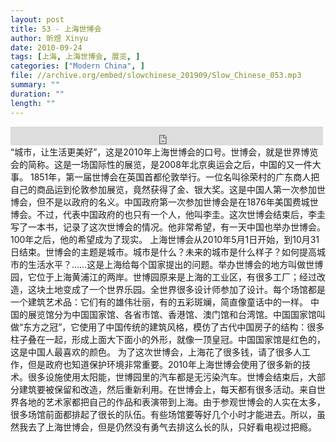 ```yaml
---
layout: post
title: 53 - 上海世博会
author: 昕煜 Xinyu
date: 2010-09-24
tags: [上海, 上海世博会, 展览, ]
categories: ["Modern China", ]
file: //archive.org/embed/slowchinese_201909/Slow_Chinese_053.mp3
summary: ""
duration: ""
length: ""
---
```


<iframe src="https://archive.org/embed/slowchinese_201909/Slow_Chinese_053.mp3" width="500" height="30" frameborder="0" webkitallowfullscreen="true" mozallowfullscreen="true" allowfullscreen></iframe>
“城市，让生活更美好”，这是2010年上海世博会的口号。世博会，就是世界博览会的简称。这是一场国际性的展览，是2008年北京奥运会之后，中国的又一件大事。
1851年，第一届世博会在英国首都伦敦举行。一位名叫徐荣村的广东商人把自己的商品运到伦敦参加展览，竟然获得了金、银大奖。这是中国人第一次参加世博会，但不是以政府的名义。中国政府第一次参加世博会是在1876年美国费城世博会。不过，代表中国政府的也只有一个人，他叫李圭。这次世博会结束后，李圭写了一本书，记录了这次世博会的情况。他非常希望，有一天中国也举办世博会。100年之后，他的希望成为了现实。
上海世博会从2010年5月1日开始，到10月31日结束。世博会的主题是城市。城市是什么？未来的城市是什么样子？如何提高城市的生活水平？……这是上海给每个国家提出的问题。举办世博会的地方叫做世博园，它位于上海黄浦江的两岸。世博园原来是上海的工业区，有很多工厂；经过改造，这块土地变成了一个世界乐园。全世界很多设计师参加了设计。每个场馆都是一个建筑艺术品：它们有的雄伟壮丽，有的五彩斑斓，简直像童话中的一样。
中国的展览馆分为中国国家馆、各省市馆、香港馆、澳门馆和台湾馆。中国国家馆叫做“东方之冠”，它使用了中国传统的建筑风格，模仿了古代中国房子的结构：很多柱子叠在一起，形成上面大下面小的外形，就像一顶皇冠。中国国家馆是红色的，这是中国人最喜欢的颜色。
为了这次世博会，上海花了很多钱，请了很多人工作，但是政府也知道保护环境非常重要。2010年上海世博会使用了很多新的技术。很多设施使用太阳能，世博园里的汽车都是无污染汽车。世博会结束后，大部分建筑要被保留和改造，然后重新利用。在世博会上，每天都有很多活动。来自世界各地的艺术家都把自己的作品和表演带到上海。由于参观世博会的人实在太多，很多场馆前面都排起了很长的队伍。有些场馆要等好几个小时才能进去。所以，虽然我去了上海世博会，但是仍然没有勇气去排这么长的队，只好看电视过把瘾。
 
